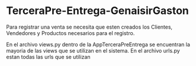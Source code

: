 # TerceraPre-Entrega-GenaisirGaston

Para registrar una venta se necesita que esten creados los Clientes, Vendedores y Productos necesarios para el registro.

En el archivo views.py dentro de la AppTerceraPreEntrega se encuentran la mayoria de las views que se utilizan en el sistema. En el archivo urls.py estan todas las urls que se utilizan
